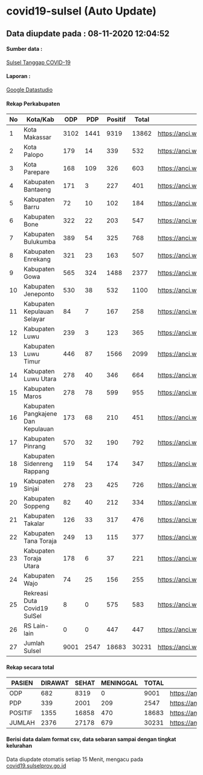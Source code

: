 
# covid19-sulsel (Auto Update)

## Data diupdate pada : 08-11-2020 12:04:52

#### Sumber data :
[Sulsel Tanggap COVID-19](https://covid19.sulselprov.go.id)

#### Laporan :
[Google Datastudio](https://datastudio.google.com/s/jythWGc1j4w)

#### Rekap Perkabupaten 
|No|Kota/Kab|ODP|PDP|Positif|Total|Link|
| --- | --- | --- | --- | --- | --- | --- |
|1|Kota Makassar|3102|1441|9319|13862|https://anci.web.id/cor/kota_makassar|
|2|Kota Palopo|179|14|339|532|https://anci.web.id/cor/kota_palopo|
|3|Kota Parepare|168|109|326|603|https://anci.web.id/cor/kota_parepare|
|4|Kabupaten Bantaeng|171|3|227|401|https://anci.web.id/cor/kabupaten_bantaeng|
|5|Kabupaten Barru|72|10|102|184|https://anci.web.id/cor/kabupaten_barru|
|6|Kabupaten Bone|322|22|203|547|https://anci.web.id/cor/kabupaten_bone|
|7|Kabupaten Bulukumba|389|54|325|768|https://anci.web.id/cor/kabupaten_bulukumba|
|8|Kabupaten Enrekang|321|23|163|507|https://anci.web.id/cor/kabupaten_enrekang|
|9|Kabupaten Gowa|565|324|1488|2377|https://anci.web.id/cor/kabupaten_gowa|
|10|Kabupaten Jeneponto|530|38|532|1100|https://anci.web.id/cor/kabupaten_jeneponto|
|11|Kabupaten Kepulauan Selayar|84|7|167|258|https://anci.web.id/cor/kabupaten_kepulauan_selayar|
|12|Kabupaten Luwu|239|3|123|365|https://anci.web.id/cor/kabupaten_luwu|
|13|Kabupaten Luwu Timur|446|87|1566|2099|https://anci.web.id/cor/kabupaten_luwu_timur|
|14|Kabupaten Luwu Utara|278|40|346|664|https://anci.web.id/cor/kabupaten_luwu_utara|
|15|Kabupaten Maros|278|78|599|955|https://anci.web.id/cor/kabupaten_maros|
|16|Kabupaten Pangkajene Dan Kepulauan|173|68|210|451|https://anci.web.id/cor/kabupaten_pangkajene_dan_kepulauan|
|17|Kabupaten Pinrang|570|32|190|792|https://anci.web.id/cor/kabupaten_pinrang|
|18|Kabupaten Sidenreng Rappang|119|54|174|347|https://anci.web.id/cor/kabupaten_sidenreng_rappang|
|19|Kabupaten Sinjai|278|23|425|726|https://anci.web.id/cor/kabupaten_sinjai|
|20|Kabupaten Soppeng|82|40|212|334|https://anci.web.id/cor/kabupaten_soppeng|
|21|Kabupaten Takalar|126|33|317|476|https://anci.web.id/cor/kabupaten_takalar|
|22|Kabupaten Tana Toraja|249|13|115|377|https://anci.web.id/cor/kabupaten_tana_toraja|
|23|Kabupaten Toraja Utara|178|6|37|221|https://anci.web.id/cor/kabupaten_toraja_utara|
|24|Kabupaten Wajo|74|25|156|255|https://anci.web.id/cor/kabupaten_wajo|
|25|Rekreasi Duta Covid19 SulSel|8|0|575|583|https://anci.web.id/cor/rekreasi_duta_covid19_sulsel|
|26|RS Lain-lain|0|0|447|447|https://anci.web.id/cor/rs_lain-lain|
|27|Jumlah Sulsel|9001|2547|18683|30231|https://anci.web.id/cor/jumlah_sulsel|

#### Rekap secara total

| PASIEN | DIRAWAT | SEHAT | MENINGGAL | TOTAL | LINK |
| ---- | -------- | ---- | ---- |  ---- | ---- |
| ODP | 682 | 8319 | 0 | 9001 | https://anci.web.id/cor/odp_detail.html |
| PDP | 339 | 2001 | 209 | 2547 | https://anci.web.id/cor/pdp_detail.html |
| POSITIF | 1355 | 16858 | 470 | 18683 | https://anci.web.id/cor/positif_detail.html |
| JUMLAH | 2376 | 27178 | 679 | 30231 | https://anci.web.id/cor/jumlah_sulsel/ |

 
#### Berisi data dalam format csv, data sebaran sampai dengan tingkat kelurahan

Data diupdate otomatis setiap 15 Menit, mengacu pada [covid19.sulselprov.go.id](https://covid19.sulselprov.go.id)

